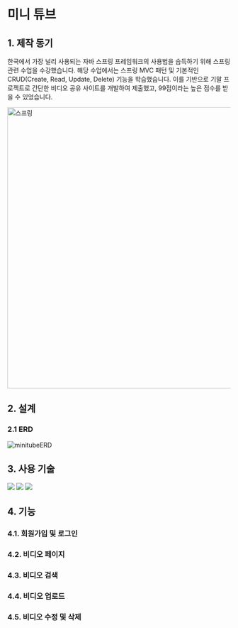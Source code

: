 # 미니 튜브
## 1. 제작 동기
한국에서 가장 널리 사용되는 자바 스프링 프레임워크의 사용법을 습득하기 위해 스프링 관련 수업을 수강했습니다. 해당 수업에서는 스프링 MVC 패턴 및 기본적인 CRUD(Create, Read, Update, Delete) 기능을 학습했습니다. 이를 기반으로 기말 프로젝트로 간단한 비디오 공유 사이트를 개발하여 제출했고, 99점이라는 높은 점수를 받을 수 있었습니다.

<img width="633" alt="스프링" src="https://github.com/coldsteelpope/haancare_bot/assets/128117575/017864d5-91ec-43f5-ab42-0b0dd6e78848">

## 2. 설계
### 2.1 ERD
![minitubeERD](https://github.com/coldsteelpope/haancare_bot/assets/128117575/e083225c-233c-4ea7-b3aa-02c95a18a34a)


## 3. 사용 기술
<img src="https://img.shields.io/badge/java-007396?style=for-the-badge&logo=java&logoColor=white"> <img src="https://img.shields.io/badge/spring-6DB33F?style=for-the-badge&logo=spring&logoColor=white"> <img src="https://img.shields.io/badge/mysql-4479A1?style=for-the-badge&logo=mysql&logoColor=white"> 


## 4. 기능

### 4.1. 회원가입 및 로그인

### 4.2. 비디오 페이지

### 4.3. 비디오 검색

### 4.4. 비디오 업로드

### 4.5. 비디오 수정 및 삭제

